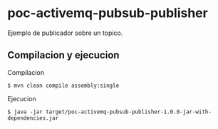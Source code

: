 # poc-activemq-pubsub-publisher

Ejemplo de publicador sobre un topico.

## Compilacion y ejecucion
Compilacion

    $ mvn clean compile assembly:single

Ejecucion

    $ java -jar target/poc-activemq-pubsub-publisher-1.0.0-jar-with-dependencies.jar

